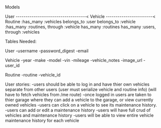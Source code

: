 Models

User ------------------------------------< Vehicle ------------------------< Routine
 :has_many :vehicles                        belongs_to :user                  belongs_to :vehicle
 :has_many :routines, through :vehicle      has_many :routines                has_many :users, through :vehicles


 Tables Needed:

 User
 -username
 -password_digest
 -email

 Vehicle
 -year
 -make
 -model
 -vin
 -mileage
 -vehicle_notes
 -image_url
 -user_id

 Routine
 -routine
 -vehicle_id


 User stories:
    -users should be able to log in and have thier own vehicles separate from other users (user must serialize vehicle and routine info) (will have to fetch vehicles from /me route)
    -once logged in users are taken to thier garage where they can add a vehicle to the garage, or view currently owned vehicles
    -users can click on a vehicle to see its maintenance history.
    -users can add or edit a maintenance history
    -users will have full crud of vehicles and maintenance history
    -users will be able to view entire vehicle maintenance history for each vehicle